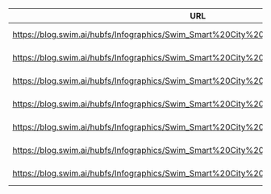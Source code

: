 |URL|home_url|filename|device_class|device_count|market_class|market_volume|prognosis_year|publication_year|authorship_class|Dropbox folder|
| ---- | ---- | ---- | ---- | ---- | ---- | ---- | ---- | ---- | ---- | ---- |
|https://blog.swim.ai/hubfs/Infographics/Swim_Smart%20City%20IOT%20Trends_Infographic.jpg|https://blog.swim.ai/topic/infographic/page/2|file6_Swim_Smart20City20IOT20Trends_Infographic.jpg|||smart cities spent|52000000000|2016|2017|company|MariaMarg/20181217-1200|
|https://blog.swim.ai/hubfs/Infographics/Swim_Smart%20City%20IOT%20Trends_Infographic.jpg|https://blog.swim.ai/topic/infographic/page/2|file6_Swim_Smart20City20IOT20Trends_Infographic.jpg|||global investment|97000000000|2019|2017|company|MariaMarg/20181217-1200|
|https://blog.swim.ai/hubfs/Infographics/Swim_Smart%20City%20IOT%20Trends_Infographic.jpg|https://blog.swim.ai/topic/infographic/page/2|file6_Swim_Smart20City20IOT20Trends_Infographic.jpg|||industrial growth|27500000000|2023|2017|company|MariaMarg/20181217-1200|
|https://blog.swim.ai/hubfs/Infographics/Swim_Smart%20City%20IOT%20Trends_Infographic.jpg|https://blog.swim.ai/topic/infographic/page/2|file6_Swim_Smart20City20IOT20Trends_Infographic.jpg|||global investment|97000000000|2019|2017|company|MariaMarg/20181217-1200|
|https://blog.swim.ai/hubfs/Infographics/Swim_Smart%20City%20IOT%20Trends_Infographic.jpg|https://blog.swim.ai/topic/infographic/page/2|file6_Swim_Smart20City20IOT20Trends_Infographic.jpg|generic IoT|1400000000|||2017|2017|company|MariaMarg/20181217-1200|
|https://blog.swim.ai/hubfs/Infographics/Swim_Smart%20City%20IOT%20Trends_Infographic.jpg|https://blog.swim.ai/topic/infographic/page/2|file6_Swim_Smart20City20IOT20Trends_Infographic.jpg|||smart city cost|1.12E+12|2025|2017|company|MariaMarg/20181217-1200|
|https://blog.swim.ai/hubfs/Infographics/Swim_Smart%20City%20IOT%20Trends_Infographic.jpg|https://blog.swim.ai/topic/infographic/page/2|file6_Swim_Smart20City20IOT20Trends_Infographic.jpg|||smart city efficiency|3.41E+11|2025|2017|company|MariaMarg/20181217-1200|
